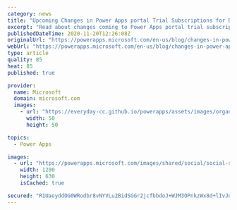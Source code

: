 ```yaml
---
category: news
title: "Upcoming Changes in Power Apps portal Trial Subscriptions for Dynamics 365"
excerpt: "Read about changes coming to Power Apps portal trial subscription model for Dynamics 365 customers"
publishedDateTime: 2020-11-20T12:26:08Z
originalUrl: "https://powerapps.microsoft.com/en-us/blog/changes-in-power-apps-portal-trial-strategy-for-dynamics-365/"
webUrl: "https://powerapps.microsoft.com/en-us/blog/changes-in-power-apps-portal-trial-strategy-for-dynamics-365/"
type: article
quality: 85
heat: 85
published: true

provider:
  name: Microsoft
  domain: microsoft.com
  images:
    - url: "https://everyday-cc.github.io/powerapps/assets/images/organizations/microsoft.com-50x50.jpg"
      width: 50
      height: 50

topics:
  - Power Apps

images:
  - url: "https://powerapps.microsoft.com/images/shared/social/social-share-post-ignite.png"
    width: 1200
    height: 630
    isCached: true

secured: "R1UaoyddOG0WRodbr8vNYVLu2BidSGGr2jcfbbdoJ+WJM3OPnkzWx8d+lIvJdFjdsV+4JJ/LD84BkYiebEavqAqVMFHqz23vIz63pbbCw1uLLWD3V1QOdiSFLBwfPqoOzVY7Kdr3ILz8xaZW8WZStfPwajTLGVdRSCyHBLNfunkn50IHOVNrQ18kc61E/XjjRONb0EXRrMe6CfN7yzSdugEb+UmTskPDBDBlc9SCx83R9mvbhipCQSvR3lOCFctC6c0uZla39yPNYlsc1pDmVm6frveVGE/XlU2LalJhFmz5zY47J5O2oa1dCdBidG/6soFPBkbs3i65UlSPMbTZ7mzfmpJRkAUApOzDkWL4424=;TrFkuA/StVUjHa49S4cKpg=="
---
```


